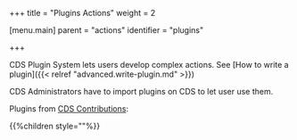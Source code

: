 +++
title = "Plugins Actions"
weight = 2

[menu.main]
parent = "actions"
identifier = "plugins"

+++

CDS Plugin System lets users develop complex actions. See [How to write a plugin]({{< relref "advanced.write-plugin.md" >}})

CDS Administrators have to import plugins on CDS to let user use them.

Plugins from [CDS Contributions](https://github.com/ovh/cds/tree/master/contrib/plugins):

{{%children style=""%}}
